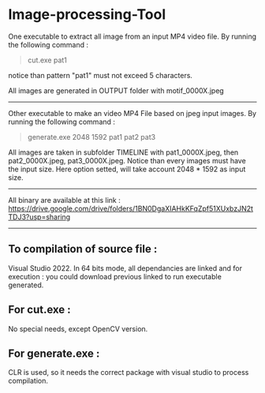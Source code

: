 # Image-processing-Tool

One executable to extract all image from an input MP4 video file. 
By running the following command :
> cut.exe pat1

notice than pattern "pat1" must not exceed 5 characters.

All images are generated in OUTPUT folder with motif_0000X.jpeg

--------------------------
Other executable to make an video MP4 File based on jpeg input images.
By running the following command :
> generate.exe 2048 1592 pat1 pat2 pat3


All images are taken in subfolder TIMELINE with pat1_0000X.jpeg, then pat2_0000X.jpeg, pat3_0000X.jpeg. Notice than every images must have the input size. Here option setted, will take account  2048 * 1592 as input size.

--------------------------

All binary are available at this link :
https://drive.google.com/drive/folders/1BN0DgaXIAHkKFqZpf51XUxbzJN2tTDJ3?usp=sharing

--------------------------

To compilation of source file :
--------------------------
Visual Studio 2022.
  In 64 bits mode, all dependancies are linked and for execution : you could download previous linked to run executable generated.

For cut.exe :
--------------------------
  No special needs, except OpenCV version.

For generate.exe :
--------------------------
  CLR is used, so it needs the correct package with visual studio to process compilation.
